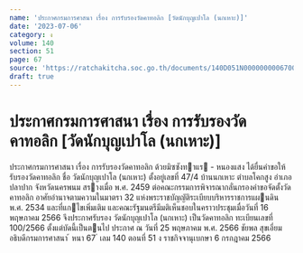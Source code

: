 ```yaml
---
name: 'ประกาศกรมการศาสนา เรื่อง การรับรองวัดคาทอลิก [วัดนักบุญเปาโล (นกเหาะ)]'
date: '2023-07-06'
category: ง
volume: 140
section: 51
page: 67
source: 'https://ratchakitcha.soc.go.th/documents/140D051N0000000006700.pdf'
draft: true
---
```


# ประกาศกรมการศาสนา เรื่อง การรับรองวัดคาทอลิก [วัดนักบุญเปาโล (นกเหาะ)]

ประกาศกรมการศาสนา เรื่อง การรับรองวัดคาทอลิก ด้วยมิซซังทาแร - หนองแสง ได้ยื่นคําขอให้รับรองวัดคาทอลิก ชื่อ วัดนักบุญเปาโล (นกเหาะ) ตั้งอยู่เลขที่ 47/4 บ้านนกเหาะ ตําบลโคกสูง อําเภอปลาปาก จังหวัดนครพนม สรางเมื่อ พ.ศ. 2459 ต่อคณะกรรมการพิจารณากลั่นกรองคําขอจัดตั้งวัดคาทอลิก อาศัยอํานาจตามความในมาตรา 32 แห่งพระราชบัญญัติระเบียบบริหารราชการแผนดิน พ.ศ. 2534 และที่แกไขเพิ่มเติม และคณะรัฐมนตรีมีมติเห็นชอบในคราวประชุมเมื่อวันที่ 16 พฤษภาคม 2566 จึงประกาศรับรอง วัดนักบุญเปาโล (นกเหาะ) เป็นวัดคาทอลิก ทะเบียนเลขที่ 100/2566 ตั้งแต่บัดนี้เป็นตนไป ประกาศ ณ วันที่ 25 พฤษภาคม พ.ศ. 2566 ชัยพล สุขเอี่ยม อธิบดีกรมการศาสนา ้ หนา 67 ่ เลม 140 ตอนที่ 51 ง ราชกิจจานุเบกษา 6 กรกฎาคม 2566
